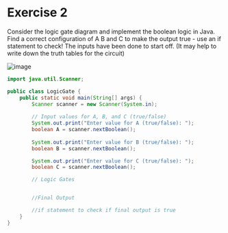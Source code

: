 # Exercise 2 
Consider the logic gate diagram and implement the boolean logic in Java. Find a correct configuration of A B and C to make the output true -  use an if statement to check! The inputs have been done to start off.
(It may help to write down the truth tables for the circuit)



![image](https://github.com/user-attachments/assets/e8fdfb89-8e67-4b9d-bc01-a0d9e0a4dcb0)





```java 
import java.util.Scanner;

public class LogicGate {
    public static void main(String[] args) {
        Scanner scanner = new Scanner(System.in);
        
        // Input values for A, B, and C (true/false)
        System.out.print("Enter value for A (true/false): ");
        boolean A = scanner.nextBoolean();
        
        System.out.print("Enter value for B (true/false): ");
        boolean B = scanner.nextBoolean();

        System.out.print("Enter value for C (true/false): ");
        boolean C = scanner.nextBoolean();

        // Logic Gates


        //Final Output

        //if statement to check if final output is true
    }
}
```


